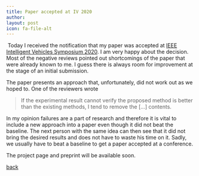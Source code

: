 ```yaml
---
title: Paper accepted at IV 2020
author: 
layout: post
icon: fa-file-alt
---
```


<span class="image right">
    <img src="{{ 'assets/images/blog/2020-02-01-image.png' | relative_url }}" alt="" />
</span>
Today I received the notification that my paper was accepted at  <a href="https://2020.ieee-iv.org/">IEEE Intelligent Vehicles Symposium 2020</a>.
I am very happy about the decision.
Most of the negative reviews pointed out shortcomings of the paper that were already known to me.
I guess there is always room for improvement at the stage of an initial submission.

The paper presents an approach that, unfortunately, did not work out as we hoped to.
One of the reviewers wrote
<blockquote>
    If the experimental result cannot verify the proposed method is better than the existing methods, I tend to remove the [...] contents.
</blockquote>

In my opinion failures are a part of research and therefore it is vital to include a new approach into a paper even though it did not beat the baseline.
The next person with the same idea can then see that it did not bring the desired results and does not have to waste his time on it.
Sadly, we usually have to beat a baseline to get a paper accepted at a conference.

The project page and preprint will be available soon.

<a href="{{ 'blog.html#paper-accepted-at-iv-2020' | relative_url }}">back</a>
